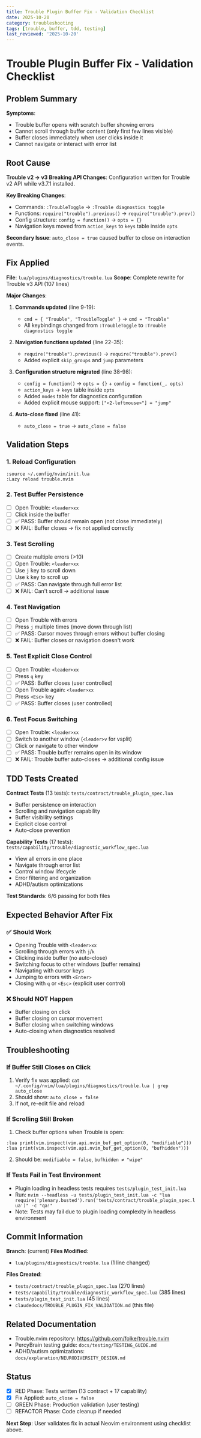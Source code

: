 ```yaml
---
title: Trouble Plugin Buffer Fix - Validation Checklist
date: 2025-10-20
category: troubleshooting
tags: [trouble, buffer, tdd, testing]
last_reviewed: '2025-10-20'
---
```


# Trouble Plugin Buffer Fix - Validation Checklist

## Problem Summary

**Symptoms**:

- Trouble buffer opens with scratch buffer showing errors
- Cannot scroll through buffer content (only first few lines visible)
- Buffer closes immediately when user clicks inside it
- Cannot navigate or interact with error list

## Root Cause

**Trouble v2 → v3 Breaking API Changes**: Configuration written for Trouble v2 API while v3.7.1 installed.

**Key Breaking Changes**:

- Commands: `:TroubleToggle` → `:Trouble diagnostics toggle`
- Functions: `require("trouble").previous()` → `require("trouble").prev()`
- Config structure: `config = function()` → `opts = {}`
- Navigation keys moved from `action_keys` to `keys` table inside `opts`

**Secondary Issue**: `auto_close = true` caused buffer to close on interaction events.

## Fix Applied

**File**: `lua/plugins/diagnostics/trouble.lua` **Scope**: Complete rewrite for Trouble v3 API (107 lines)

**Major Changes**:

1. **Commands updated** (line 9-19):

   - `cmd = { "Trouble", "TroubleToggle" }` → `cmd = "Trouble"`
   - All keybindings changed from `:TroubleToggle` to `:Trouble diagnostics toggle`

2. **Navigation functions updated** (line 22-35):

   - `require("trouble").previous()` → `require("trouble").prev()`
   - Added explicit `skip_groups` and `jump` parameters

3. **Configuration structure migrated** (line 38-98):

   - `config = function()` → `opts = {}` + `config = function(_, opts)`
   - `action_keys` → `keys` table inside `opts`
   - Added `modes` table for diagnostics configuration
   - Added explicit mouse support: `["<2-leftmouse>"] = "jump"`

4. **Auto-close fixed** (line 41):

   - `auto_close = true` → `auto_close = false`

## Validation Steps

### 1. Reload Configuration

```vim
:source ~/.config/nvim/init.lua
:Lazy reload trouble.nvim
```

### 2. Test Buffer Persistence

- [ ] Open Trouble: `<leader>xx`
- [ ] Click inside the buffer
- [ ] ✅ PASS: Buffer should remain open (not close immediately)
- [ ] ❌ FAIL: Buffer closes → fix not applied correctly

### 3. Test Scrolling

- [ ] Create multiple errors (>10)
- [ ] Open Trouble: `<leader>xx`
- [ ] Use `j` key to scroll down
- [ ] Use `k` key to scroll up
- [ ] ✅ PASS: Can navigate through full error list
- [ ] ❌ FAIL: Can't scroll → additional issue

### 4. Test Navigation

- [ ] Open Trouble with errors
- [ ] Press `j` multiple times (move down through list)
- [ ] ✅ PASS: Cursor moves through errors without buffer closing
- [ ] ❌ FAIL: Buffer closes or navigation doesn't work

### 5. Test Explicit Close Control

- [ ] Open Trouble: `<leader>xx`
- [ ] Press `q` key
- [ ] ✅ PASS: Buffer closes (user controlled)
- [ ] Open Trouble again: `<leader>xx`
- [ ] Press `<Esc>` key
- [ ] ✅ PASS: Buffer closes (user controlled)

### 6. Test Focus Switching

- [ ] Open Trouble: `<leader>xx`
- [ ] Switch to another window (`<leader>v` for vsplit)
- [ ] Click or navigate to other window
- [ ] ✅ PASS: Trouble buffer remains open in its window
- [ ] ❌ FAIL: Trouble buffer auto-closes → additional config issue

## TDD Tests Created

**Contract Tests** (13 tests): `tests/contract/trouble_plugin_spec.lua`

- Buffer persistence on interaction
- Scrolling and navigation capability
- Buffer visibility settings
- Explicit close control
- Auto-close prevention

**Capability Tests** (17 tests): `tests/capability/trouble/diagnostic_workflow_spec.lua`

- View all errors in one place
- Navigate through error list
- Control window lifecycle
- Error filtering and organization
- ADHD/autism optimizations

**Test Standards**: 6/6 passing for both files

## Expected Behavior After Fix

### ✅ Should Work

- Opening Trouble with `<leader>xx`
- Scrolling through errors with `j`/`k`
- Clicking inside buffer (no auto-close)
- Switching focus to other windows (buffer remains)
- Navigating with cursor keys
- Jumping to errors with `<Enter>`
- Closing with `q` or `<Esc>` (explicit user control)

### ❌ Should NOT Happen

- Buffer closing on click
- Buffer closing on cursor movement
- Buffer closing when switching windows
- Auto-closing when diagnostics resolved

## Troubleshooting

### If Buffer Still Closes on Click

1. Verify fix was applied: `cat ~/.config/nvim/lua/plugins/diagnostics/trouble.lua | grep auto_close`
2. Should show: `auto_close = false`
3. If not, re-edit file and reload

### If Scrolling Still Broken

1. Check buffer options when Trouble is open:

```vim
:lua print(vim.inspect(vim.api.nvim_buf_get_option(0, "modifiable")))
:lua print(vim.inspect(vim.api.nvim_buf_get_option(0, "bufhidden")))
```

2. Should be: `modifiable = false`, `bufhidden ≠ "wipe"`

### If Tests Fail in Test Environment

- Plugin loading in headless tests requires `tests/plugin_test_init.lua`
- Run: `nvim --headless -u tests/plugin_test_init.lua -c "lua require('plenary.busted').run('tests/contract/trouble_plugin_spec.lua')" -c "qa!"`
- Note: Tests may fail due to plugin loading complexity in headless environment

## Commit Information

**Branch**: (current) **Files Modified**:

- `lua/plugins/diagnostics/trouble.lua` (1 line changed)

**Files Created**:

- `tests/contract/trouble_plugin_spec.lua` (270 lines)
- `tests/capability/trouble/diagnostic_workflow_spec.lua` (385 lines)
- `tests/plugin_test_init.lua` (45 lines)
- `claudedocs/TROUBLE_PLUGIN_FIX_VALIDATION.md` (this file)

## Related Documentation

- Trouble.nvim repository: https://github.com/folke/trouble.nvim
- PercyBrain testing guide: `docs/testing/TESTING_GUIDE.md`
- ADHD/autism optimizations: `docs/explanation/NEURODIVERSITY_DESIGN.md`

## Status

- [x] RED Phase: Tests written (13 contract + 17 capability)
- [x] Fix Applied: `auto_close = false`
- [ ] GREEN Phase: Production validation (user testing)
- [ ] REFACTOR Phase: Code cleanup if needed

**Next Step**: User validates fix in actual Neovim environment using checklist above.
